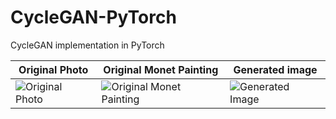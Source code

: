 # CycleGAN-PyTorch
CycleGAN implementation in PyTorch 

| Original Photo | Original Monet Painting | Generated image |
|-----------------|----------------|----------------|
| ![Original Photo](https://github.com/7wikd/CycleGAN-PyTorch/blob/master/Generated/1a61870a06.jpg) | ![Original Monet Painting](https://github.com/7wikd/CycleGAN-PyTorch/blob/master/Generated/monet.jpg) | ![Generated Image](https://github.com/7wikd/CycleGAN-PyTorch/blob/master/Generated/monet_1200.png) |
